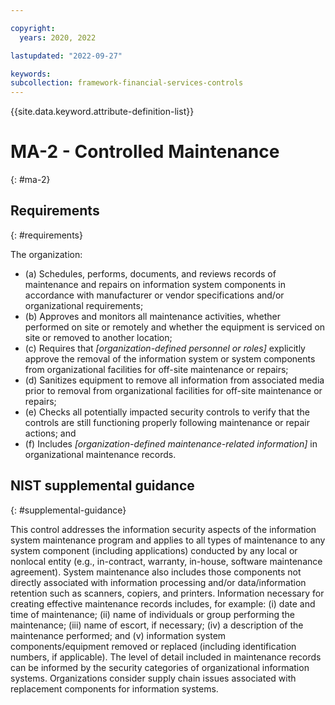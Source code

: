 ```yaml
---

copyright:
  years: 2020, 2022

lastupdated: "2022-09-27"

keywords: 
subcollection: framework-financial-services-controls
---
```


{{site.data.keyword.attribute-definition-list}}

         
# MA-2 - Controlled Maintenance
{: #ma-2}

## Requirements
{: #requirements}

The organization:

- (a) Schedules, performs, documents, and reviews records of maintenance and repairs on information system components in accordance with manufacturer or vendor specifications and/or organizational requirements;
- (b) Approves and monitors all maintenance activities, whether performed on site or remotely and whether the equipment is serviced on site or removed to another location;
- (c) Requires that _[organization-defined personnel or roles]_ explicitly approve the removal of the information system or system components from organizational facilities for off-site maintenance or repairs;
- (d) Sanitizes equipment to remove all information from associated media prior to removal from organizational facilities for off-site maintenance or repairs;
- (e) Checks all potentially impacted security controls to verify that the controls are still functioning properly following maintenance or repair actions; and
- (f) Includes _[organization-defined maintenance-related information]_ in organizational maintenance records.

## NIST supplemental guidance
{: #supplemental-guidance}

This control addresses the information security aspects of the information system maintenance program and applies to all types of maintenance to any system component (including applications) conducted by any local or nonlocal entity (e.g., in-contract, warranty, in-house, software maintenance agreement). System maintenance also includes those components not directly associated with information processing and/or data/information retention such as scanners, copiers, and printers. Information necessary for creating effective maintenance records includes, for example: (i) date and time of maintenance; (ii) name of individuals or group performing the maintenance; (iii) name of escort, if necessary; (iv) a description of the maintenance performed; and (v) information system components/equipment removed or replaced (including identification numbers, if applicable). The level of detail included in maintenance records can be informed by the security categories of organizational information systems. Organizations consider supply chain issues associated with replacement components for information systems.



